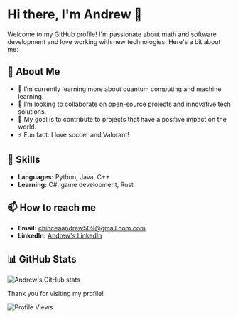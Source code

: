 # Hi there, I'm Andrew 👋

Welcome to my GitHub profile! I'm passionate about math and software development and love working with new technologies. Here's a bit about me:

## 🚀 About Me
- 🌱 I’m currently learning more about quantum computing and machine learning.
- 👯 I’m looking to collaborate on open-source projects and innovative tech solutions.
- 🎯 My goal is to contribute to projects that have a positive impact on the world.
- ⚡ Fun fact: I love soccer and Valorant!

## 💼 Skills
- **Languages:** Python, Java, C++
- **Learning:** C#, game development, Rust

## 📫 How to reach me
- **Email:** chinceaandrew509@gmail.com.com
- **LinkedIn:** [Andrew's LinkedIn](https://www.linkedin.com/in/andrewchincea/)


## 📊 GitHub Stats
![Andrew's GitHub stats](https://github-readme-stats.vercel.app/api?username=andrewc156&show_icons=true&theme=radical)


Thank you for visiting my profile!

![Profile Views](https://komarev.com/ghpvc/?username=andrewc156&color=blue&style=flat-square)

